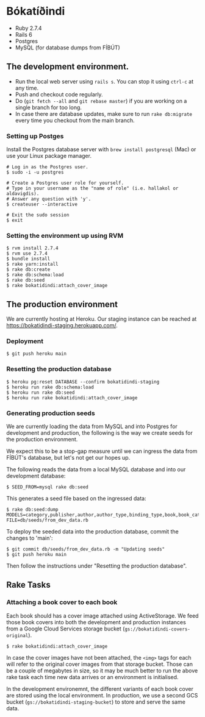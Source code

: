 # Bókatíðindi

- Ruby 2.7.4
- Rails 6
- Postgres
- MySQL (for database dumps from FÍBÚT)

## The development environment.

- Run the local web server using `rails s`. You can stop it using `ctrl-c` at any time.
- Push and checkout code regularly.
- Do (`git fetch --all` and `git rebase master`) if you are working on a single branch for too long.
- In case there are database updates, make sure to run `rake db:migrate` every time you checkout from the main branch.

### Setting up Postges

Install the Postgres database server with `brew install postgresql` (Mac) or
use your Linux package manager.

```
# Log in as the Postgres user.
$ sudo -i -u postgres

# Create a Postgres user role for yourself.
# Type in your username as the "name of role" (i.e. hallakol or aldavigdis).
# Answer any question with 'y'.
$ createuser --interactive

# Exit the sudo session
$ exit
```

### Setting the environment up using RVM

```
$ rvm install 2.7.4
$ rvm use 2.7.4
$ bundle install
$ rake yarn:install
$ rake db:create
$ rake db:schema:load
$ rake db:seed
$ rake bokatidindi:attach_cover_image
```

## The production environment

We are currently hosting at Heroku. Our staging instance can be reached at
https://bokatidindi-staging.herokuapp.com/.

### Deployment

```
$ git push heroku main
```

### Resetting the production database

```
$ heroku pg:reset DATABASE --confirm bokatidindi-staging
$ heroku run rake db:schema:load
$ heroku run rake db:seed
$ heroku run rake bokatidindi:attach_cover_image
```

### Generating production seeds

We are currently loading the data from MySQL and into Postgres for development
and production, the following is the way we create seeds for the production
environment.

We expect this to be a stop-gap measure until we can ingress the data from
FÍBÚT's database, but let's not get our hopes up.

The following reads the data from a local MySQL database and into our
development database:

```
$ SEED_FROM=mysql rake db:seed
```

This generates a seed file based on the ingressed data:

```
$ rake db:seed:dump MODELS=category,publisher,author,author_type,binding_type,book,book_category,book_author,book_binding_type FILE=db/seeds/from_dev_data.rb
```

To deploy the seeded data into the production database, commit the changes to
'main':

```
$ git commit db/seeds/from_dev_data.rb -m "Updating seeds"
$ git push heroku main
```

Then follow the instructions under "Resetting the production database".

## Rake Tasks

### Attaching a book cover to each book

Each book should has a cover image attached using ActiveStorage. We feed those
book covers into both the development and production instances from a Google
Cloud Services storage bucket (`gs://bokatidindi-covers-original`).

```
$ rake bokatidindi:attach_cover_image
```

In case the cover images have not been attached, the `<img>` tags for each will
refer to the original cover images from that storage bucket. Those can be a
couple of megabytes in size, so it may be much better to run the above rake task
each time new data arrives or an environment is initialised.

In the development environemnt, the different variants of each book cover are
stored using the local environment. In production, we use a second GCS bucket
(`gs://bokatidindi-staging-bucket`) to store and serve the same data.
